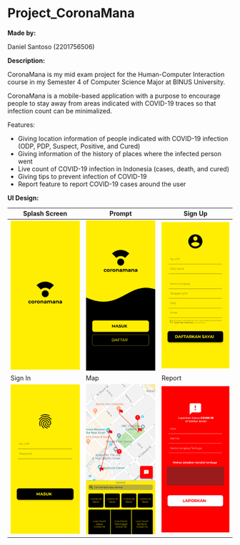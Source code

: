 # Project_CoronaMana

**Made by:**

Daniel Santoso (2201756506)

**Description:**

CoronaMana is my mid exam project for the Human-Computer Interaction course in my Semester 4 of Computer Science Major at BINUS University.

CoronaMana is a mobile-based application with a purpose to encourage people to stay away from areas indicated with COVID-19 traces so that infection count can be minimalized.

Features:
- Giving location information of people indicated with COVID-19 infection (ODP, PDP, Suspect, Positive, and Cured)
- Giving information of the history of places where the infected person went
- Live count of COVID-19 infection in Indonesia (cases, death, and cured)
- Giving tips to prevent infection of COVID-19
- Report feature to report COVID-19 cases around the user

**UI Design:**

| Splash Screen | Prompt | Sign Up |
| ----------- | ----------- | ----------- |
| ![](/ui_prototype/1_splash_screen.png) | ![](/ui_prototype/2_prompt.png) | ![](/ui_prototype/3_daftar.png) |
| Sign In | Map | Report |
| ![](/ui_prototype/3_masuk.png) | ![](/ui_prototype/4_peta.png) | ![](/ui_prototype/5_lapor.png) |
